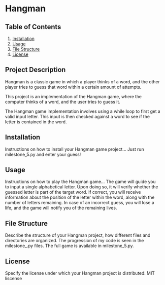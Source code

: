 <!-- Project Title -->
# Hangman

<!-- Table of Contents, if the README file is long -->
## Table of Contents

1. [Installation](#installation)
2. [Usage](#usage)
3. [File Structure](#file-structure)
4. [License](#license)

<!-- A description of the project: what it does, the aim of the project, and what you learned -->
## Project Description

Hangman is a classic game in which a player thinks of a word, and the other player tries to guess that word within a certain amount of attempts.

This project is an implementation of the Hangman game, where the computer thinks of a word, and the user tries to guess it.

The Hangman game implementation involves using a while loop to first get a valid input letter. This input is then checked against a word to see if the letter is contained in the word.

<!-- Installation instructions -->
## Installation

Instructions on how to install your Hangman game project...
Just run milestone_5.py and enter your guess!

<!-- Usage instructions -->
## Usage

Instructions on how to play the Hangman game...
The game will guide you to input a single alphabetical letter. Upon doing so, it will verify whether the guessed letter is part of the target word. If correct, you will receive information about the position of the letter within the word, along with the number of letters remaining. In case of an incorrect guess, you will lose a life, and the game will notify you of the remaining lives.

<!-- File structure of the project -->
## File Structure

Describe the structure of your Hangman project, how different files and directories are organized.
The progression of my code is seen in the milestone_.py files. The full game is available in milestone_5.py.

<!-- License information -->
## License

Specify the license under which your Hangman project is distributed.
MIT liscense
